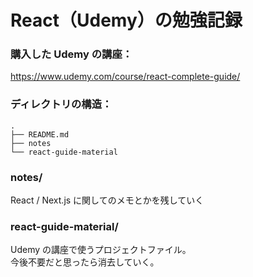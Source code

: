 # React（Udemy）の勉強記録

### 購入した Udemy の講座：<br>

https://www.udemy.com/course/react-complete-guide/
<br>

### ディレクトリの構造：<br>

```
.
├── README.md
├── notes
└── react-guide-material
```

### notes/

React / Next.js に関してのメモとかを残していく

### react-guide-material/

Udemy の講座で使うプロジェクトファイル。<br>
今後不要だと思ったら消去していく。

